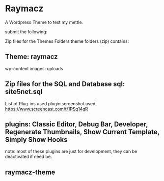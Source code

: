# Raymacz
A Wordpress Theme to test my mettle.

submit the following:

Zip files for the Themes Folders theme folders (zip) contains:
## Theme: raymacz

wp-content images: uploads
## Zip files for the SQL and Database sql: site5net.sql

List of Plug-ins used plugin screenshot used: https://www.screencast.com/t/1PSq14qR 
## plugins: Classic Editor, Debug Bar, Developer, Regenerate Thumbnails, Show Current Template, Simply Show Hooks 

note: most of these plugins are just for development, they can be deactivated if need be.
## raymacz-theme
